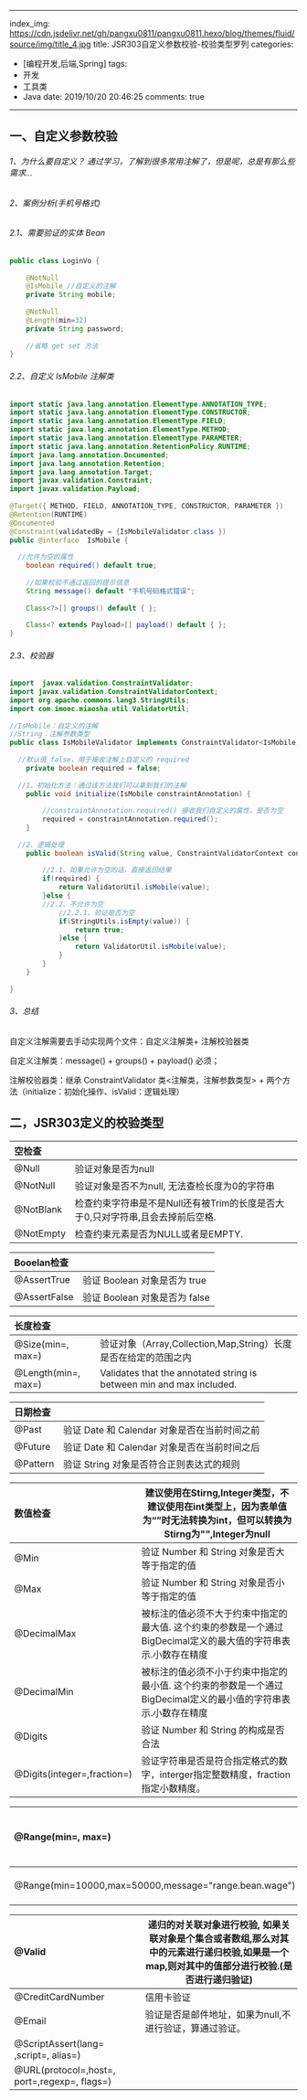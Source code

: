 ﻿
---
index_img: https://cdn.jsdelivr.net/gh/pangxu0811/pangxu0811.hexo/blog/themes/fluid/source/img/title_4.jpg
title: JSR303自定义参数校验-校验类型罗列
categories:
- [编程开发,后端,Spring]
tags:
- 开发
- 工具类
- Java
date: 2019/10/20 20:46:25
comments: true
---
## 一、自定义参数校验

###### 1、为什么要自定义？ 通过学习，了解到很多常用注解了，但是呢，总是有那么些需求...

###### 2、案例分析(手机号格式)
###### 2.1、需要验证的实体 Bean

```java
public class LoginVo {
    
    @NotNull
    @IsMobile //自定义的注解
    private String mobile;
    
    @NotNull
    @Length(min=32)
    private String password;
    
    //省略 get set 方法
}
```

###### 2.2、自定义 IsMobile  注解类

```java
import static java.lang.annotation.ElementType.ANNOTATION_TYPE;
import static java.lang.annotation.ElementType.CONSTRUCTOR;
import static java.lang.annotation.ElementType.FIELD;
import static java.lang.annotation.ElementType.METHOD;
import static java.lang.annotation.ElementType.PARAMETER;
import static java.lang.annotation.RetentionPolicy.RUNTIME;
import java.lang.annotation.Documented;
import java.lang.annotation.Retention;
import java.lang.annotation.Target;
import javax.validation.Constraint;
import javax.validation.Payload;
 
@Target({ METHOD, FIELD, ANNOTATION_TYPE, CONSTRUCTOR, PARAMETER })
@Retention(RUNTIME)
@Documented
@Constraint(validatedBy = {IsMobileValidator.class })
public @interface  IsMobile {
    
  //允许为空的属性
    boolean required() default true;
 
    //如果校验不通过返回的提示信息
    String message() default "手机号码格式错误";
 
    Class<?>[] groups() default { };
 
    Class<? extends Payload>[] payload() default { };
}
```

###### 2.3、校验器  


```java
import  javax.validation.ConstraintValidator;
import javax.validation.ConstraintValidatorContext;
import org.apache.commons.lang3.StringUtils;
import com.imooc.miaosha.util.ValidatorUtil;
 
//IsMobile：自定义的注解
//String：注解参数类型
public class IsMobileValidator implements ConstraintValidator<IsMobile, String> {
 
  //默认值_false，用于接收注解上自定义的 required
    private boolean required = false;
    
  //1、初始化方法：通过该方法我们可以拿到我们的注解
    public void initialize(IsMobile constraintAnnotation) {
 
        //constraintAnnotation.required() 接收我们自定义的属性，是否为空
        required = constraintAnnotation.required();
    }
 
  //2、逻辑处理
    public boolean isValid(String value, ConstraintValidatorContext context) {
 
        //2.1、如果允许为空的话，直接返回结果
        if(required) {
            return ValidatorUtil.isMobile(value);
        }else {
        //2.2、不允许为空
            //2.2.1、验证是否为空
            if(StringUtils.isEmpty(value)) {
                return true;
            }else {
                return ValidatorUtil.isMobile(value);
            }
        }
    }
 
}
```

###### 3、总结

自定义注解需要去手动实现两个文件：自定义注解类+ 注解校验器类
 
自定义注解类：message() + groups() + payload() 必须；
 
注解校验器类：继承 ConstraintValidator 类<注解类，注解参数类型> + 两个方法（initialize：初始化操作、isValid：逻辑处理）
## 二，JSR303定义的校验类型

空检查      | |
:-------------------|-------------
|@Null  | 验证对象是否为null |
|@NotNull  |验证对象是否不为null, 无法查检长度为0的字符串
@NotBlank |检查约束字符串是不是Null还有被Trim的长度是否大于0,只对字符串,且会去掉前后空格.
@NotEmpty |检查约束元素是否为NULL或者是EMPTY.

Booelan检查     | |
:-------------------|-------------
@AssertTrue   |  验证 Boolean 对象是否为 true  
@AssertFalse  |  验证 Boolean 对象是否为 false  
 
长度检查   | |
:-------------------|-------------
@Size(min=, max=) |验证对象（Array,Collection,Map,String）长度是否在给定的范围之内  
@Length(min=, max=) |Validates that the annotated string is between min and max included.

日期检查   | |
:-------------------|-------------
@Past       |    验证 Date 和 Calendar 对象是否在当前时间之前  
@Future   |  验证 Date 和 Calendar 对象是否在当前时间之后  
@Pattern  |  验证 String 对象是否符合正则表达式的规则
 
 数值检查    | 建议使用在Stirng,Integer类型，不建议使用在int类型上，因为表单值为“”时无法转换为int，但可以转换为Stirng为"",Integer为null
:-------------------|-------------
@Min           | 验证 Number 和 String 对象是否大等于指定的值  
@Max           | 验证 Number 和 String 对象是否小等于指定的值  
@DecimalMax |被标注的值必须不大于约束中指定的最大值. 这个约束的参数是一个通过BigDecimal定义的最大值的字符串表示.小数存在精度
@DecimalMin |被标注的值必须不小于约束中指定的最小值. 这个约束的参数是一个通过BigDecimal定义的最小值的字符串表示.小数存在精度
@Digits   |  验证 Number 和 String 的构成是否合法  
@Digits(integer=,fraction=) |验证字符串是否是符合指定格式的数字，interger指定整数精度，fraction指定小数精度。
 
@Range(min=, max=)    | 检查数字是否介于min和max之间.
:-------------------|-------------
@Range(min=10000,max=50000,message="range.bean.wage")|private BigDecimal wage;
 
@Valid   | 递归的对关联对象进行校验, 如果关联对象是个集合或者数组,那么对其中的元素进行递归校验,如果是一个map,则对其中的值部分进行校验.(是否进行递归验证)
:-------------------|-------------
@CreditCardNumber|信用卡验证
@Email  |验证是否是邮件地址，如果为null,不进行验证，算通过验证。
@ScriptAssert(lang= ,script=, alias=)|
@URL(protocol=,host=, port=,regexp=, flags=)|


